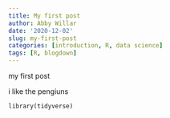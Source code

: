 ```yaml
---
title: My first post
author: Abby Willar
date: '2020-12-02'
slug: my-first-post
categories: [introduction, R, data science]
tags: [R, blogdown]
---
```


my first post 

i like the pengiuns

```{r}
library(tidyverse)

```